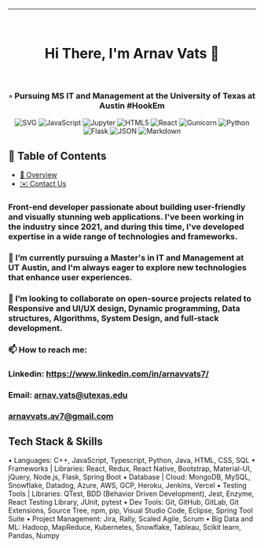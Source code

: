 <hr></hr>
<div align="center">
<h1 align="center">
<br>
  Hi There, I'm Arnav Vats 👋
</h1>
  <br>
<h3>◦ Pursuing MS IT and Management at the University of Texas at Austin #HookEm</h3>

<p align="center">
<img src="https://img.shields.io/badge/Node-js.svg?style&logo=Node.js&logoColor=black" alt="SVG" />
<img src="https://img.shields.io/badge/JavaScript-F7DF1E.svg?style&logo=JavaScript&logoColor=black" alt="JavaScript" />
<img src="https://img.shields.io/badge/Jupyter-F37626.svg?style&logo=Jupyter&logoColor=white" alt="Jupyter" />
<img src="https://img.shields.io/badge/HTML5-E34F26.svg?style&logo=HTML5&logoColor=white" alt="HTML5" />
<img src="https://img.shields.io/badge/React-61DAFB.svg?style&logo=React&logoColor=black" alt="React" />
<img src="https://img.shields.io/badge/Gunicorn-499848.svg?style&logo=Gunicorn&logoColor=white" alt="Gunicorn" />
<img src="https://img.shields.io/badge/Python-3776AB.svg?style&logo=Python&logoColor=white" alt="Python" />
<img src="https://img.shields.io/badge/Flask-000000.svg?style&logo=Flask&logoColor=white" alt="Flask" />
<img src="https://img.shields.io/badge/JSON-000000.svg?style&logo=JSON&logoColor=white" alt="JSON" />
<img src="https://img.shields.io/badge/Markdown-000000.svg?style&logo=Markdown&logoColor=white" alt="Markdown" />
</p>
</div>


## 📒 Table of Contents
- [📍 Overview](#overview)
- [✉️ Contact Us](#contact)


<div id="overview"></div>

### Front-end developer passionate about building user-friendly and visually stunning web applications. I've been working in the industry since 2021, and during this time, I've developed expertise in a wide range of technologies and frameworks.

### 🌱 I’m currently pursuing a Master's in IT and Management at UT Austin, and I'm always eager to explore new technologies that enhance user experiences.

### 👯 I’m looking to collaborate on open-source projects related to Responsive and UI/UX design, Dynamic programming, Data structures, Algorithms, System Design, and full-stack development.

### 📫 How to reach me: 

### Linkedin: https://www.linkedin.com/in/arnavvats7/
### Email: [arnav.vats@utexas.edu](mailto:arnav.vats@utexas.edu)
###        [arnavvats.av7@gmail.com](mailto:arnavvats.av7@gmail.com)

## Tech Stack & Skills
•	Languages: C++, JavaScript, Typescript, Python, Java, HTML, CSS, SQL
•	Frameworks | Libraries: React, Redux, React Native, Bootstrap, Material-UI, jQuery, Node.js, Flask, Spring Boot
•	Database | Cloud: MongoDB, MySQL, Snowflake, Datadog, Azure, AWS, GCP, Heroku, Jenkins, Vercel
•	Testing Tools | Libraries: QTest, BDD (Behavior Driven Development), Jest, Enzyme, React Testing Library, JUnit, pytest
•	Dev Tools: Git, GitHub, GitLab, Git Extensions, Source Tree, npm, pip, Visual Studio Code, Eclipse, Spring Tool Suite
•	Project Management: Jira, Rally, Scaled Agile, Scrum
•	Big Data and ML: Hadoop, MapReduce, Kubernetes, Snowflake, Tableau, Scikit learn, Pandas, Numpy


